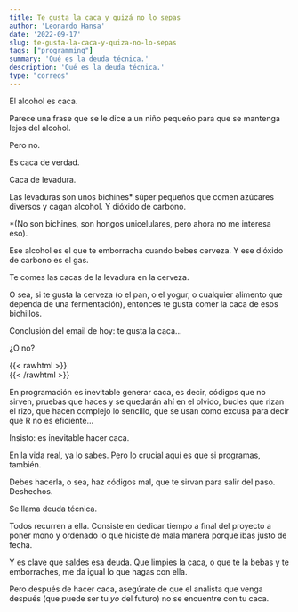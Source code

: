 ```yaml
---
title: Te gusta la caca y quizá no lo sepas
author: 'Leonardo Hansa'
date: '2022-09-17'
slug: te-gusta-la-caca-y-quiza-no-lo-sepas
tags: ["programming"]
summary: 'Qué es la deuda técnica.'
description: 'Qué es la deuda técnica.'
type: "correos"
---
```



El alcohol es caca.

Parece una frase que se le dice a un niño pequeño para que se mantenga lejos del alcohol.

Pero no.

Es caca de verdad.

Caca de levadura.

Las levaduras son unos bichines* súper pequeños que comen azúcares diversos y cagan alcohol. Y dióxido de carbono.

*(No son bichines, son hongos unicelulares, pero ahora no me interesa eso).

Ese alcohol es el que te emborracha cuando bebes cerveza. Y ese dióxido de carbono es el gas.

Te comes las cacas de la levadura en la cerveza.

O sea, si te gusta la cerveza (o el pan, o el yogur, o cualquier alimento que dependa de una fermentación), entonces te gusta comer la caca de esos bichillos.

Conclusión del email de hoy: te gusta la caca...

¿O no?

{{< rawhtml >}}
</br>
{{< /rawhtml >}}


En programación es inevitable generar caca, es decir, códigos que no sirven, pruebas que haces y se quedarán ahí en el olvido, bucles que rizan el rizo, que hacen complejo lo sencillo, que se usan como excusa para decir que R no es eficiente...

Insisto: es inevitable hacer caca.

En la vida real, ya lo sabes. Pero lo crucial aquí es que si programas, también.

Debes hacerla, o sea, haz códigos mal, que te sirvan para salir del paso. Deshechos.

Se llama deuda técnica.

Todos recurren a ella. Consiste en dedicar tiempo a final del proyecto a poner mono y ordenado lo que hiciste de mala manera porque ibas justo de fecha.

Y es clave que saldes esa deuda. Que limpies la caca, o que te la bebas y te emborraches, me da igual lo que hagas con ella.

Pero después de hacer caca, asegúrate de que el analista que venga después (que puede ser tu _yo_ del futuro) no se encuentre con tu caca.
